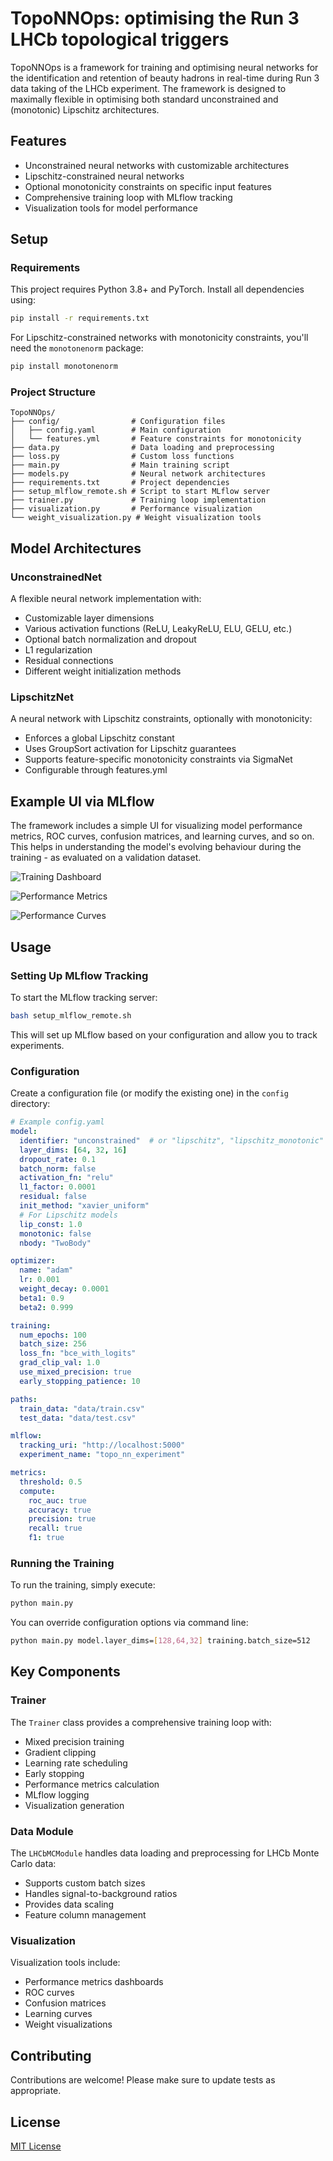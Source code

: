 # TopoNNOps: optimising the Run 3 LHCb topological triggers 

TopoNNOps is a framework for training and optimising neural networks for the identification and retention of beauty hadrons in real-time during Run 3 data taking of the LHCb experiment. The framework is designed to maximally flexible in 
optimising both standard unconstrained and (monotonic) Lipschitz architectures.

## Features

- Unconstrained neural networks with customizable architectures
- Lipschitz-constrained neural networks
- Optional monotonicity constraints on specific input features
- Comprehensive training loop with MLflow tracking
- Visualization tools for model performance

## Setup

### Requirements

This project requires Python 3.8+ and PyTorch. Install all dependencies using:

```bash
pip install -r requirements.txt
```

For Lipschitz-constrained networks with monotonicity constraints, you'll need the `monotonenorm` package:

```bash
pip install monotonenorm
```

### Project Structure

```
TopoNNOps/
├── config/                # Configuration files
│   ├── config.yaml        # Main configuration
│   └── features.yml       # Feature constraints for monotonicity
├── data.py                # Data loading and preprocessing
├── loss.py                # Custom loss functions
├── main.py                # Main training script
├── models.py              # Neural network architectures
├── requirements.txt       # Project dependencies
├── setup_mlflow_remote.sh # Script to start MLflow server
├── trainer.py             # Training loop implementation
├── visualization.py       # Performance visualization
└── weight_visualization.py # Weight visualization tools
```

## Model Architectures

### UnconstrainedNet

A flexible neural network implementation with:
- Customizable layer dimensions
- Various activation functions (ReLU, LeakyReLU, ELU, GELU, etc.)
- Optional batch normalization and dropout
- L1 regularization
- Residual connections
- Different weight initialization methods

### LipschitzNet

A neural network with Lipschitz constraints, optionally with monotonicity:
- Enforces a global Lipschitz constant
- Uses GroupSort activation for Lipschitz guarantees
- Supports feature-specific monotonicity constraints via SigmaNet
- Configurable through features.yml

## Example UI via MLflow 
The framework includes a simple UI for visualizing model performance metrics, ROC curves, confusion matrices, and learning curves, and so on. This helps in understanding the model's evolving behaviour during the training - as evaluated on a validation dataset.

![Training Dashboard](assets/dashboard.png)

![Performance Metrics](assets/metrics.png)

![Performance Curves](assets/curves.png)
## Usage

### Setting Up MLflow Tracking

To start the MLflow tracking server:

```bash
bash setup_mlflow_remote.sh
```

This will set up MLflow based on your configuration and allow you to track experiments.

### Configuration

Create a configuration file (or modify the existing one) in the `config` directory:

```yaml
# Example config.yaml
model:
  identifier: "unconstrained"  # or "lipschitz", "lipschitz_monotonic"
  layer_dims: [64, 32, 16]
  dropout_rate: 0.1
  batch_norm: false
  activation_fn: "relu"
  l1_factor: 0.0001
  residual: false
  init_method: "xavier_uniform"
  # For Lipschitz models
  lip_const: 1.0
  monotonic: false
  nbody: "TwoBody"

optimizer:
  name: "adam"
  lr: 0.001
  weight_decay: 0.0001
  beta1: 0.9
  beta2: 0.999

training:
  num_epochs: 100
  batch_size: 256
  loss_fn: "bce_with_logits"
  grad_clip_val: 1.0
  use_mixed_precision: true
  early_stopping_patience: 10

paths:
  train_data: "data/train.csv"
  test_data: "data/test.csv"

mlflow:
  tracking_uri: "http://localhost:5000"
  experiment_name: "topo_nn_experiment"

metrics:
  threshold: 0.5
  compute:
    roc_auc: true
    accuracy: true
    precision: true
    recall: true
    f1: true
```

### Running the Training

To run the training, simply execute:

```bash
python main.py
```

You can override configuration options via command line:

```bash
python main.py model.layer_dims=[128,64,32] training.batch_size=512
```

## Key Components

### Trainer

The `Trainer` class provides a comprehensive training loop with:
- Mixed precision training
- Gradient clipping
- Learning rate scheduling
- Early stopping
- Performance metrics calculation
- MLflow logging
- Visualization generation

### Data Module

The `LHCbMCModule` handles data loading and preprocessing for LHCb Monte Carlo data:
- Supports custom batch sizes
- Handles signal-to-background ratios
- Provides data scaling
- Feature column management

### Visualization

Visualization tools include:
- Performance metrics dashboards
- ROC curves
- Confusion matrices
- Learning curves
- Weight visualizations

## Contributing

Contributions are welcome! Please make sure to update tests as appropriate.

## License
[MIT License](LICENSE)

